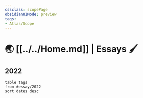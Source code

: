 ```yaml
---
cssclass: scopePage
obsidianUIMode: preview
tags: 
- Atlas/Scope 
---
```


# 🌏 [[../../Home.md]]  | Essays 🖌

## 2022
```dataview
table tags
from #essay/2022
sort dates desc
```
